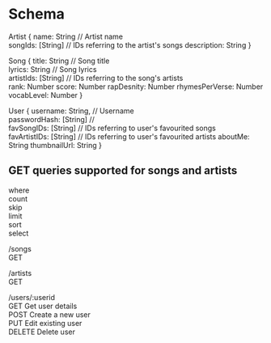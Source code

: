 # Schema
Artist {
  name:        String   // Artist name  
  songIds:     [String] // IDs referring to the artist's songs
  description: String
}

Song {
  title:     String    // Song title  
  lyrics:    String    // Song lyrics  
  artistIds: [String]  // IDs referring to the song's artists  
  rank:      Number
  score:     Number
  rapDesnity: Number
  rhymesPerVerse: Number
  vocabLevel: Number
}

User {
  username:     String,  // Username  
  passwordHash: [String] //  
  favSongIDs:   [String] // IDs referring to user's favourited songs  
  favArtistIDs: [String] // IDs referring to user's favourited artists
  aboutMe:      String
  thumbnailUrl: String
}

## GET queries supported for songs and artists
where  
count  
skip  
limit  
sort  
select  

/songs  
 GET  

/artists  
 GET  

/users/:userid  
 GET     Get user details  
 POST    Create a new user  
 PUT     Edit existing user  
 DELETE  Delete user  
